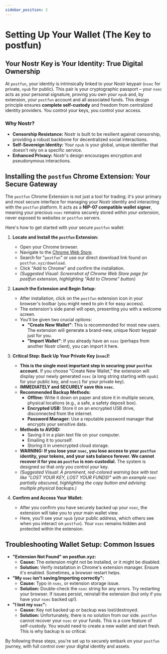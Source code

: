 ```yaml
---
sidebar_position: 2
---
```


# Setting Up Your Wallet (The Key to postfun)

## Your Nostr Key is Your Identity: True Digital Ownership

At `postfun`, your identity is intrinsically linked to your Nostr keypair (`nsec` for private, `npub` for public). This pair is your cryptographic passport – your `nsec` acts as your personal signature, proving you own your `npub` and, by extension, your `postfun` account and all associated funds. This design principle ensures **complete self-custody** and freedom from centralized identity providers. You control your keys, you control your access.

### Why Nostr?
*   **Censorship Resistance:** Nostr is built to be resilient against censorship, providing a robust backbone for decentralized social interactions.
*   **Self-Sovereign Identity:** Your `npub` is your global, unique identifier that doesn't rely on a specific service.
*   **Enhanced Privacy:** Nostr's design encourages encryption and pseudonymous interactions.

## Installing the `postfun` Chrome Extension: Your Secure Gateway

The `postfun` Chrome Extension is not just a tool for trading; it's your primary and most secure interface for managing your Nostr identity and interacting with the `postfun` platform. It acts as a **NIP-07 compatible wallet signer**, meaning your precious `nsec` remains securely stored *within your extension*, never exposed to websites or `postfun` servers.

Here's how to get started with your secure `postfun` wallet:

1.  **Locate and Install the `postfun` Extension:**
    *   Open your Chrome browser.
    *   Navigate to the [Chrome Web Store](https://chrome.google.com/webstore/category/extensions).
    *   Search for "`postfun`" or use our direct download link found on `postfun.xyz/download`.
    *   Click "Add to Chrome" and confirm the installation.
    *   *(Suggested Visual: Screenshot of Chrome Web Store page for postfun extension, highlighting "Add to Chrome" button)*

2.  **Launch the Extension and Begin Setup:**
    *   After installation, click on the `postfun` extension icon in your browser's toolbar (you might need to pin it for easy access).
    *   The extension's side panel will open, presenting you with a welcome screen.
    *   You'll be given two crucial options:
        *   **"Create New Wallet"**: This is recommended for most new users. The extension will generate a brand-new, unique Nostr keypair just for you.
        *   **"Import Wallet"**: If you already have an `nsec` (perhaps from another Nostr client), you can import it here.

3.  **Critical Step: Back Up Your Private Key (`nsec`)!**
    *   **This is the single most important step in securing your `postfun` account.** If you choose "Create New Wallet," the extension will display your newly generated `nsec` (a long string starting with `npub1` for your public key, and `nsec1` for your private key).
    *   **IMMEDIATELY and SECURELY save this `nsec`.**
    *   **Recommended Backup Methods:**
        *   **Offline:** Write it down on paper and store it in multiple secure, physical locations (e.g., a safe, a safety deposit box).
        *   **Encrypted USB:** Store it on an encrypted USB drive, disconnected from the internet.
        *   **Password Manager:** Use a reputable password manager that encrypts your sensitive data.
    *   **Methods to AVOID:**
        *   Saving it in a plain text file on your computer.
        *   Emailing it to yourself.
        *   Storing it in unencrypted cloud storage.
    *   **WARNING: If you lose your `nsec`, you lose access to your `postfun` identity, your tokens, and your sats balance forever. We cannot recover it for you as `postfun` is non-custodial.** The system is designed so that *only you* control your key.
    *   *(Suggested Visual: A prominent, red-colored warning box with text like "LOST YOUR KEY, LOST YOUR FUNDS!" with an example `nsec` partially obscured, highlighting the copy button and advising multiple physical backups.)*

4.  **Confirm and Access Your Wallet:**
    *   After you confirm you have securely backed up your `nsec`, the extension will take you to your main wallet view.
    *   Here, you'll see your `npub` (your public address, which others see when you interact on `postfun`). Your `nsec` remains hidden and protected within the extension.

## Troubleshooting Wallet Setup: Common Issues

*   **"Extension Not Found" on postfun.xyz:**
    *   **Cause:** The extension might not be installed, or it might be disabled.
    *   **Solution:** Verify installation in Chrome's extension manager. Ensure it's enabled. Sometimes, a browser restart helps.
*   **"My `nsec` isn't saving/importing correctly":**
    *   **Cause:** Typo in `nsec`, or extension storage issue.
    *   **Solution:** Double-check the `nsec` string for any errors. Try restarting your browser. If issues persist, reinstall the extension (but only if you have your `nsec` backed up!).
*   **"I lost my `nsec`":**
    *   **Cause:** Key not backed up or backup was lost/destroyed.
    *   **Solution:** Unfortunately, there is no solution from our side. `postfun` cannot recover your `nsec` or your funds. This is a core feature of self-custody. You would need to create a new wallet and start fresh. This is why backup is so critical.

By following these steps, you're set up to securely embark on your `postfun` journey, with full control over your digital identity and assets.